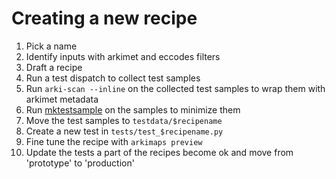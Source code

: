 # Creating a new recipe

1. Pick a name
2. Identify inputs with arkimet and eccodes filters
3. Draft a recipe
4. Run a test dispatch to collect test samples
5. Run `arki-scan --inline` on the collected test samples to wrap them with
   arkimet metadata
6. Run [mktestsample](https://github.com/ARPA-SIMC/mktestsample/) on the
   samples to minimize them
7. Move the test samples to `testdata/$recipename`
8. Create a new test in `tests/test_$recipename.py`
9. Fine tune the recipe with `arkimaps preview`
10. Update the tests a part of the recipes become ok and move from 'prototype'
    to 'production'

